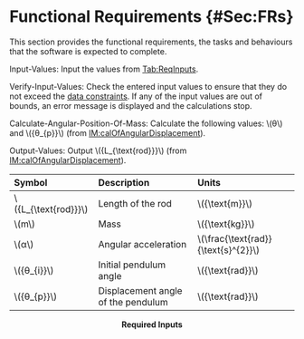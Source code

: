 # Functional Requirements {#Sec:FRs}

This section provides the functional requirements, the tasks and behaviours that the software is expected to complete.

<div id="inputValues"></div>

Input-Values: Input the values from [Tab:ReqInputs](./SecFRs.md#Table:ReqInputs).

<div id="verifyInptVals"></div>

Verify-Input-Values: Check the entered input values to ensure that they do not exceed the [data constraints](./SecDataConstraints.md#Sec:DataConstraints). If any of the input values are out of bounds, an error message is displayed and the calculations stop.

<div id="calcAngPos"></div>

Calculate-Angular-Position-Of-Mass: Calculate the following values: \\(θ\\) and \\({θ\_{p}}\\) (from [IM:calOfAngularDisplacement](./SecIMs.md#IM:calOfAngularDisplacement)).

<div id="outputValues"></div>

Output-Values: Output \\({L\_{\text{rod}}}\\) (from [IM:calOfAngularDisplacement](./SecIMs.md#IM:calOfAngularDisplacement)).

<div id="Table:ReqInputs"></div>

|Symbol                 |Description                       |Units                                |
|:----------------------|:---------------------------------|:------------------------------------|
|\\({L\_{\text{rod}}}\\)|Length of the rod                 |\\({\text{m}}\\)                     |
|\\(m\\)                |Mass                              |\\({\text{kg}}\\)                    |
|\\(α\\)                |Angular acceleration              |\\(\frac{\text{rad}}{\text{s}^{2}}\\)|
|\\({θ\_{i}}\\)         |Initial pendulum angle            |\\({\text{rad}}\\)                   |
|\\({θ\_{p}}\\)         |Displacement angle of the pendulum|\\({\text{rad}}\\)                   |

**<p align="center">Required Inputs</p>**
